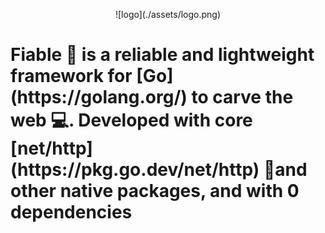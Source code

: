 <p align="center">
![logo](./assets/logo.png)
<h1>Fiable 🦄 is a reliable and lightweight framework for [Go](https://golang.org/) to carve the web 💻. Developed with core [net/http](https://pkg.go.dev/net/http) 🔌and other native packages, and with 0 dependencies</h1>
</p>
